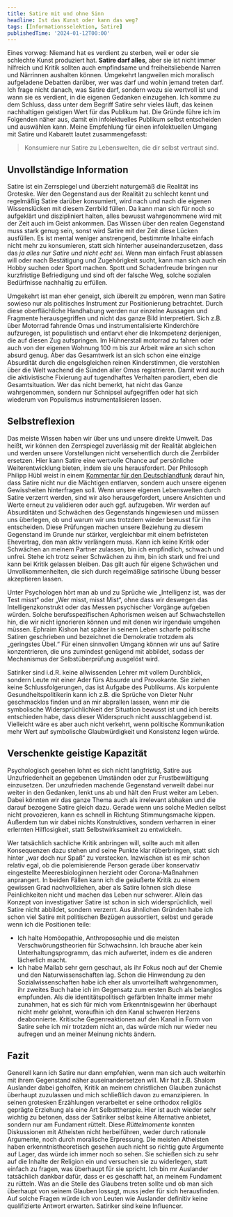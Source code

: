 ```yaml
---
title: Satire mit und ohne Sinn
headline: Ist das Kunst oder kann das weg?
tags: [Informationsselektion, Satire]
publishedTime: '2024-01-12T00:00'
---
```


Eines vorweg: Niemand hat es verdient zu sterben, weil er oder sie schlechte Kunst produziert hat.
**Satire darf alles**, aber sie ist nicht immer hilfreich und Kritik sollten auch empfindsame und freiheitsliebende Narren und Närrinnen aushalten können.
Umgekehrt langweilen mich moralisch aufgeladene Debatten darüber, wer was darf und wohin jemand treten darf.
Ich frage nicht danach, was Satire darf, sondern wozu sie wertvoll ist und wann sie es verdient, in die eigenen Gedanken einzugehen.
Ich komme zu dem Schluss, dass unter dem Begriff Satire sehr vieles läuft, das keinen nachhaltigen geistigen Wert für das Publikum hat.
Die Gründe führe ich im Folgenden näher aus, damit ein infolektuelles Publikum selbst entscheiden und auswählen kann.
Meine Empfehlung für einen infolektuellen Umgang mit Satire und Kabarett lautet zusammengefasst:

> Konsumiere nur Satire zu Lebenswelten, die dir selbst vertraut sind.

## Unvollständige Information

Satire ist ein Zerrspiegel und überzieht naturgemäß die Realität ins Groteske.
Wer den Gegenstand aus der Realität zu schlecht kennt und regelmäßig Satire darüber konsumiert,
wird nach und nach die eigenen Wissenslücken mit diesem Zerrbild füllen.
Da kann man sich für noch so aufgeklärt und diszipliniert halten, alles bewusst wahrgenommene wird mit der Zeit auch im Geist ankommen.
Das Wissen über den realen Gegenstand muss stark genug sein, sonst wird Satire mit der Zeit diese Lücken ausfüllen.
Es ist mental weniger anstrengend, bestimmte Inhalte einfach nicht mehr zu konsumieren, statt sich hinterher auseinanderzusetzen,
dass das *ja alles nur Satire und nicht echt sei*.
Wenn man einfach Frust ablassen will oder nach Bestätigung und Zugehörigkeit sucht, kann man sich auch ein Hobby suchen oder Sport machen.
Spott und Schadenfreude bringen nur kurzfristige Befriedigung und sind oft der falsche Weg, solche sozialen Bedürfnisse nachhaltig zu erfüllen.

Umgekehrt ist man eher geneigt, sich übereilt zu empören, wenn man Satire sowieso nur als politisches Instrument zur Positionierung betrachtet.
Durch diese oberflächliche Handhabung werden nur einzelne Aussagen und Fragmente herausgegriffen und nicht das ganze Bild interpretiert.
Sich z.B. über Motorrad fahrende Omas und instrumentalisierte Kinderchöre aufzuregen,
ist populistisch und entlarvt eher die Inkompetenz derjenigen, die auf diesen Zug aufspringen.
Im Hühnerstall motorrad zu fahren oder auch von der eigenen Wohnung 100 m bis zur Arbeit wäre an sich schon absurd genug.
Aber das Gesamtwerk ist an sich schon eine einzige Absurdität durch die engelsgleichen reinen Kinderstimmen,
die verstohlen über die Welt wachend die Sünden aller Omas registrieren.
Damit wird auch die aktivistische Fixierung auf tugendhaftes Verhalten parodiert, eben die Gesamtsituation.
Wer das nicht bemerkt, hat nicht das Ganze wahrgenommen, sondern nur Schnipsel aufgegriffen oder hat sich wiederum von Populismus instrumentalisieren lassen.

## Selbstreflexion

Das meiste Wissen haben wir über uns und unsere direkte Umwelt.
Das heißt, wir können den Zerrspiegel zuverlässig mit der Realität abgleichen und werden unsere Vorstellungen nicht versehentlich durch die Zerrbilder ersetzen.
Hier kann Satire eine wertvolle Chance auf persönliche Weiterentwicklung bieten, indem sie uns herausfordert.
Der Philosoph Philipp Hübl weist in einem [Kommentar für den Deutschlandfunk][dlf-satire] darauf hin,
dass Satire nicht nur die Mächtigen entlarven, sondern auch unsere eigenen Gewissheiten hinterfragen soll.
Wenn unsere eigenen Lebenswelten durch Satire verzerrt werden, sind wir also herausgefordert, unsere Ansichten und Werte erneut zu validieren oder auch ggf. aufzugeben.
Wir werden auf Absurditäten und Schwächen des Gegenstands hingewiesen und müssen uns überlegen, ob und warum wir uns trotzdem wieder bewusst für ihn entscheiden.
Diese Prüfungen machen unsere Beziehung zu diesem Gegenstand im Grunde nur stärker, vergleichbar mit einem befristeten Ehevertrag, den man aktiv verlängern muss.
Kann ich keine Kritik oder Schwächen an meinem Partner zulassen, bin ich empfindlich, schwach und unfrei.
Stehe ich trotz seiner Schwächen zu ihm, bin ich stark und frei und kann bei Kritik gelassen bleiben.
Das gilt auch für eigene Schwächen und Unvollkommenheiten, die sich durch regelmäßige satirische Übung besser akzeptieren lassen.

Unter Psychologen hört man ab und zu Sprüche wie „Intelligenz ist, was der Test misst“ oder „Wer misst, misst Mist“,
ohne dass wir deswegen das Intelligenzkonstrukt oder das Messen psychischer Vorgänge aufgeben würden.
Solche berufsspezifischen Aphorismen weisen auf Schwachstellen hin, die wir nicht ignorieren können und mit denen wir irgendwie umgehen müssen.
Ephraim Kishon hat später in seinem Leben scharfe politische Satiren geschrieben und bezeichnet die Demokratie trotzdem als „geringstes Übel.“
Für einen sinnvollen Umgang können wir uns auf Satire konzentrieren, die uns zumindest genügend mit abbildet,
sodass der Mechanismus der Selbstüberprüfung ausgelöst wird.

Satiriker sind i.d.R. keine allwissenden Lehrer mit vollem Durchblick, sondern Leute mit einer Ader fürs Absurde und Provokante.
Sie ziehen keine Schlussfolgerungen, das ist Aufgabe des Publikums.
Als korpulente Gesundheitspolitikerin kann ich z.B. die Sprüche von Dieter Nuhr geschmacklos finden und an mir abprallen lassen,
wenn mir die symbolische Widersprüchlichkeit der Situation bewusst ist und ich bereits entschieden habe, dass dieser Widerspruch nicht ausschlaggebend ist.
Vielleicht wäre es aber auch nicht verkehrt, wenn politische Kommunikation mehr Wert auf symbolische Glaubwürdigkeit und Konsistenz legen würde.

## Verschenkte geistige Kapazität

Psychologisch gesehen lohnt es sich nicht langfristig, Satire aus Unzufriedenheit an gegebenen Umständen oder zur Frustbewältigung einzusetzen.
Der unzufrieden machende Gegenstand verweilt dabei nur weiter in den Gedanken, lenkt uns ab und hält den Frust weiter am Leben.
Dabei könnten wir das ganze Thema auch als irrelevant abhaken und die darauf bezogene Satire gleich dazu.
Gerade wenn uns solche Medien selbst nicht provozieren, kann es schnell in Richtung Stimmungsmache kippen.
Außerdem tun wir dabei nichts Konstruktives, sondern verharren in einer erlernten Hilflosigkeit, statt Selbstwirksamkeit zu entwickeln.

Wer tatsächlich sachliche Kritik anbringen will, sollte auch mit allen Konsequenzen dazu stehen und seine Punkte klar rüberbringen,
statt sich hinter „war doch nur Spaß“ zu verstecken.
Inzwischen ist es mir schon relativ egal, ob die polemisierende Person gerade über konservativ eingestellte Meeresbiologinnen herzieht oder Corona-Maßnahmen anprangert.
In beiden Fällen kann ich die geäußerte Kritik zu einem gewissen Grad nachvollziehen,
aber als Satire lohnen sich diese Peinlichkeiten nicht und machen das Leben nur schwerer.
Allein das Konzept von investigativer Satire ist schon in sich widersprüchlich, weil Satire nicht abbildet, sondern verzerrt.
Aus ähnlichen Gründen habe ich schon viel Satire mit politischen Bezügen aussortiert, selbst und gerade wenn ich die Positionen teile:

- Ich halte Homöopathie, Anthroposophie und die meisten Verschwörungstheorien für Schwachsinn.
  Ich brauche aber kein Unterhaltungsprogramm, das mich aufwertet, indem es die anderen lächerlich macht.
- Ich habe Mailab sehr gern geschaut, als ihr Fokus noch auf der Chemie und den Naturwissenschaften lag.
  Schon die Hinwendung zu den Sozialwissenschaften habe ich eher als unvorteilhaft wahrgenommen,
  ihr zweites Buch habe ich im Gegensatz zum ersten Buch als belanglos empfunden.
    Als die identitätspolitisch gefärbten Inhalte immer mehr zunahmen, hat es sich für mich vom Erkenntnisgewinn her überhaupt nicht mehr gelohnt,
    woraufhin ich den Kanal schweren Herzens deabonnierte.
      Kritische Gegenreaktionen auf den Kanal in Form von Satire sehe ich mir trotzdem nicht an,
      das würde mich nur wieder neu aufregen und an meiner Meinung nichts ändern.

## Fazit

Generell kann ich Satire nur dann empfehlen, wenn man sich auch weiterhin mit ihrem Gegenstand näher auseinandersetzen will.
Mir hat z.B. Shalom Auslander dabei geholfen, Kritik an meinem christlichen Glauben zunächst überhaupt zuzulassen und mich schließlich davon zu emanzipieren.
In seinen grotesken Erzählungen verarbeitet er seine orthodox religiös geprägte Erziehung als eine Art Selbsttherapie.
Hier ist auch wieder sehr wichtig zu betonen, dass der Satiriker selbst keine Alternative anbietet, sondern nur am Fundament rüttelt.
Diese *Rüttelmomente* konnten Diskussionen mit Atheisten nicht herbeiführen, weder durch rationale Argumente, noch durch moralische Erpressung.
Die meisten Atheisten haben erkenntnistheoretisch gesehen auch nicht so richtig gute Argumente auf Lager, das würde ich immer noch so sehen.
Sie schießen sich zu sehr auf die Inhalte der Religion ein und versuchen sie zu widerlegen, statt einfach zu fragen, was überhaupt für sie spricht.
Ich bin mr Auslander tatsächlich dankbar dafür, dass er es geschafft hat, an meinem Fundament zu rütteln.
Was an die Stelle des Glaubens treten sollte und ob man sich überhaupt von seinem Glauben lossagt, muss jeder für sich herausfinden.
Auf solche Fragen würde ich von Leuten wie Auslander definitiv keine qualifizierte Antwort erwarten.
Satiriker sind keine Influencer.

[dlf-satire]: https://www.deutschlandfunkkultur.de/philosoph-ueber-den-umgang-mit-dieter-nuhr-satire-ist-eine-100.html
